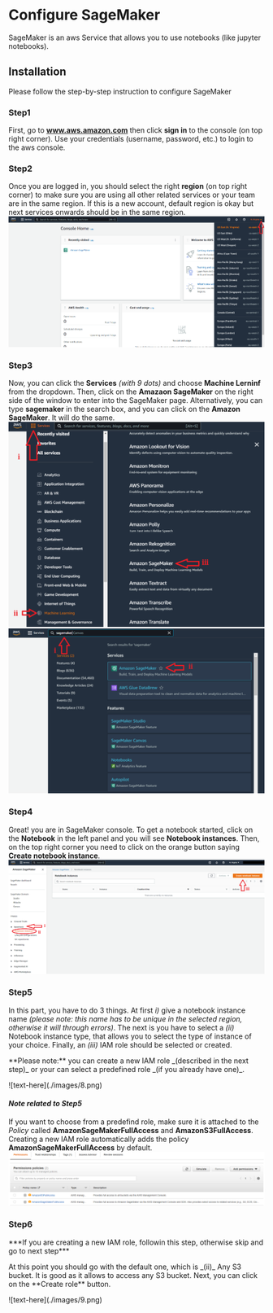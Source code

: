 # Configure SageMaker

SageMaker is an aws Service that allows you to use notebooks (like jupyter notebooks).

## Installation

Please follow the step-by-step instruction to configure SageMaker

### Step1
First, go to **www.aws.amazon.com** then click **sign in** to the console (on top right corner). Use your credentials (username, password, etc.) to login to the aws console.
<!-- ![text-here](./images/1.png) -->

<!-- ### Step2
second, 
![text-here](./images/2.png)

### Step3
![text-here](./images/3.png)
 -->
### Step2
Once you are logged in, you should select the right **region** (on top right corner) to make sure you are using all other related services or your team are in the same region. If this is a new account, default region is okay but next services onwards should be in the same region.
![text-here](./images/4.png)

### Step3
Now, you can click the **Services** _(with 9 dots)_ and choose **Machine Lerninf** from the dropdown. Then, click on the **Amazaon SageMaker** on the right side of the window to enter into the SageMaker page. Alternatively, you can type **sagemaker** in the search box, and you can click on the **Amazon SageMaker**. It will do the same.
![text-here](./images/5.png)
![text-here](./images/6.png)

### Step4
Great! you are in SageMaker console. To get a notebook started, click on the **Notebook** in the left panel and you will see **Notebook instances**. Then, on the top right corner you need to click on the orange button saying **Create notebook instance**.
![text-here](./images/7.png)

### Step5
In this part, you have to do 3 things. At first _i)_ give a notebook instance name _(please note: this name has to be unique in the selected region, otherwise it will through errors)_. The next is you have to select a _(ii)_ Notebook instance type, that allows you to select the type of instance of your choice. Finally, an _(iii)_ IAM role should be selected or created. 

<p>**Please note:** you can create a new IAM role _(described in the next step)_ or your can select a predefined role _(if you already have one)_.</p> 
![text-here](./images/8.png)

#### _Note related to Step5_
If you want to choose from a predefind role, make sure it is attached to the _Policy_ called **AmazonSageMakerFullAccess** and **AmazonS3FullAccess**. Creating a new IAM role automatically adds the policy **AmazonSageMakerFullAccess** by default.
![text-here](./images/8_1.png)

### Step6
<p>***If you are creating a new IAM role, followin this step, otherwise skip and go to next step***</p>

<p>At this point you should go with the default one, which is _(ii)_ Any S3 bucket. It is good as it allows to access any S3 bucket. Next, you can click on the **Create role** button.</p>
![text-here](./images/9.png)
